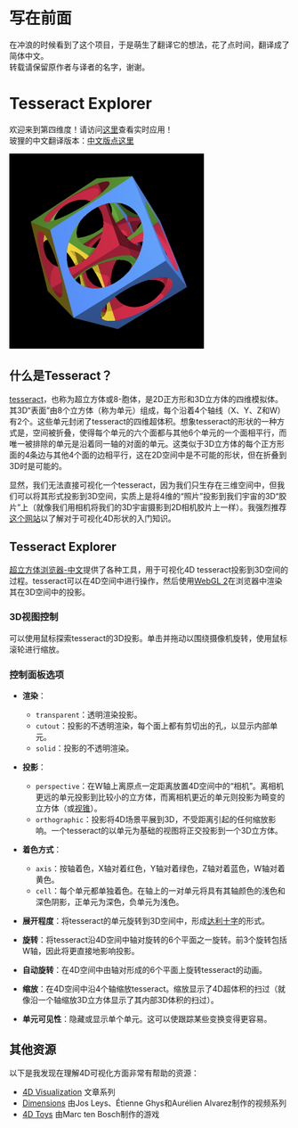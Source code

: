 # 写在前面

在冲浪的时候看到了这个项目，于是萌生了翻译它的想法，花了点时间，翻译成了简体中文。  
转载请保留原作者与译者的名字，谢谢。
# Tesseract Explorer

欢迎来到第四维度！请访问[这里](https://tsherif.github.io/tesseract-explorer/)查看实时应用！  
玻狸的中文翻译版本：[中文版点这里](https://foxderin.github.io/tesseract-explorer-zh-cn/)

![Tesseract](img/tesseract-350x350.png?raw=true)

## 什么是Tesseract？

[tesseract](https://en.wikipedia.org/wiki/Tesseract)，也称为超立方体或8-胞体，是2D正方形和3D立方体的四维模拟体。其3D“表面”由8个立方体（称为单元）组成，每个沿着4个轴线（X、Y、Z和W）有2个。这些单元封闭了tesseract的四维超体积。想象tesseract的形状的一种方式是，空间被折叠，使得每个单元的六个面都与其他6个单元的一个面相平行，而唯一被排除的单元是沿着同一轴的对面的单元。这类似于3D立方体的每个正方形面的4条边与其他4个面的边相平行，这在2D空间中是不可能的形状，但在折叠到3D时是可能的。

显然，我们无法直接可视化一个tesseract，因为我们只生存在三维空间中，但我们可以将其形式投影到3D空间，实质上是将4维的“照片”投影到我们宇宙的3D“胶片”上（就像我们用相机将我们的3D宇宙摄影到2D相机胶片上一样）。我强烈推荐[这个网站](http://eusebeia.dyndns.org/4d/vis/vis)以了解对于可视化4D形状的入门知识。

## Tesseract Explorer

[超立方体浏览器-中文](https://glassfoxowo-dev.github.io/tesseract-explorer-zh-cn/)提供了各种工具，用于可视化4D tesseract投影到3D空间的过程。tesseract可以在4D空间中进行操作，然后使用[WebGL 2](https://get.webgl.org/webgl2/)在浏览器中渲染其在3D空间中的投影。

### 3D视图控制

可以使用鼠标探索tesseract的3D投影。单击并拖动以围绕摄像机旋转，使用鼠标滚轮进行缩放。

### 控制面板选项

- **渲染**：
    - `transparent`：透明渲染投影。
    - `cutout`：投影的不透明渲染，每个面上都有剪切出的孔，以显示内部单元。
    - `solid`：投影的不透明渲染。

- **投影**：
    - `perspective`：在W轴上离原点一定距离放置4D空间中的“相机”。离相机更远的单元投影到比较小的立方体，而离相机更近的单元则投影为畸变的立方体（或[视锥](https://en.wikipedia.org/wiki/Frustum)）。
    - `orthographic`：投影将4D场景平展到3D，不受距离引起的任何缩放影响。一个tesseract的以单元为基础的视图将正交投影到一个3D立方体。

- **着色方式**：
    - `axis`：按轴着色，X轴对着红色，Y轴对着绿色，Z轴对着蓝色，W轴对着黄色。
    - `cell`：每个单元都单独着色。在轴上的一对单元将具有其轴颜色的浅色和深色阴影，正单元为深色，负单元为浅色。

- **展开程度**：将tesseract的单元旋转到3D空间中，形成[达利十字](https://en.wikipedia.org/wiki/Polycube#Octacubes_and_hypercube_unfoldings)的形式。

- **旋转**：将tesseract沿4D空间中轴对旋转的6个平面之一旋转。前3个旋转包括W轴，因此将更直接地影响投影。

- **自动旋转**：在4D空间中由轴对形成的6个平面上旋转tesseract的动画。

- **缩放**：在4D空间中沿4个轴缩放tesseract。缩放显示了4D超体积的扫过（就像沿一个轴缩放3D立方体显示了其内部3D体积的扫过）。

- **单元可见性**：隐藏或显示单个单元。这可以使跟踪某些变换变得更容易。

## 其他资源

以下是我发现在理解4D可视化方面非常有帮助的资源：

- [4D Visualization](http://eusebeia.dyndns.org/4d/vis/vis) 文章系列
- [Dimensions](https://www.youtube.com/playlist?list=PL3C690048E1531DC7) 由Jos Leys、Étienne Ghys和Aurélien Alvarez制作的视频系列
- [4D Toys](https://4dtoys.com/) 由Marc ten Bosch制作的游戏
